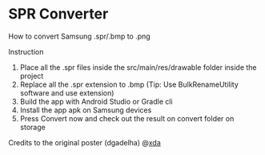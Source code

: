# SPR Converter

How to convert Samsung .spr/.bmp to .png

Instruction
1. Place all the .spr files inside the src/main/res/drawable folder inside the project
2. Replace all the .spr extension to .bmp (Tip: Use BulkRenameUtility software and use extension)
3. Build the app with Android Studio or Gradle cli
4. Install the app apk on Samsung devices
5. Press Convert now and check out the result on convert folder on storage

Credits to the original poster (dgadelha) @<a href="https://forum.xda-developers.com/showpost.php?p=77683386&postcount=105">xda</a>